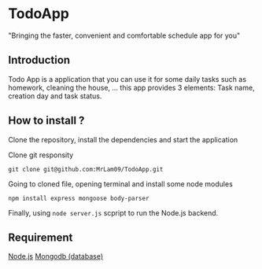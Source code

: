 # TodoApp
"Bringing the faster, convenient and comfortable schedule app for you"
## Introduction
Todo App is a application that you can use it for some daily tasks such as homework, cleaning the house, ... this app provides 3 elements: Task name, creation day and task status.

## How to install ?

Clone the repository, install the dependencies and start the application

Clone git responsity

```
git clone git@github.com:MrLam09/TodoApp.git
```

Going to cloned file, opening terminal and install some node modules 
```
npm install express mongoose body-parser
```
Finally, using `node server.js` scpript to run the Node.js backend.

## Requirement

[Node.js](#https://nodejs.org/en)
[Mongodb (database)](#https://www.mongodb.com)